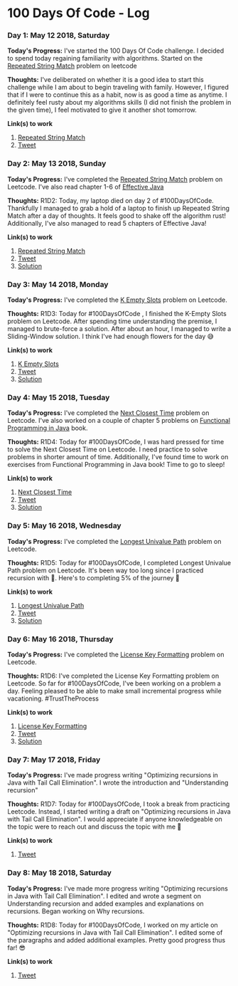 # 100 Days Of Code - Log

### Day 1: May 12 2018, Saturday

**Today's Progress:** I've started the 100 Days Of Code challenge. I decided to spend today regaining familiarity with algorithms. Started on the [Repeated String Match](https://leetcode.com/problems/repeated-string-match/description/) problem on leetcode

**Thoughts:** I've deliberated on whether it is a good idea to start this challenge while I am about to begin traveling with family. However, I figured that if I were to continue this as a habit, now is as good a time as anytime. I definitely feel rusty about my algorithms skills (I did not finish the problem in the given time), I feel motivated to give it another shot tomorrow.

**Link(s) to work**
1. [Repeated String Match](https://leetcode.com/problems/repeated-string-match/description/)
2. [Tweet](https://twitter.com/DenimMazuki/status/995564867221241856)

### Day 2: May 13 2018, Sunday

**Today's Progress:** I've completed the [Repeated String Match](https://leetcode.com/problems/repeated-string-match/description/) problem on Leetcode. I've also read chapter 1-6 of [Effective Java](https://www.amazon.com/s/?ie=UTF8&keywords=effective+java+3rd+edition&tag=googhydr-20&index=aps&hvadid=241870396956&hvpos=1t1&hvnetw=g&hvrand=15289863680142790049&hvpone=&hvptwo=&hvqmt=e&hvdev=c&hvdvcmdl=&hvlocint=&hvlocphy=9030795&hvtargid=kwd-13181264399&ref=pd_sl_5dar4okm7z_e)

**Thoughts:** R1D2: Today, my laptop died on day 2 of #100DaysOfCode. Thankfully I managed to grab a hold of a laptop to finish up Repeated String Match after a day of thoughts. It feels good to shake off the algorithm rust! Additionally, I've also managed to read 5 chapters of Effective Java!

**Link(s) to work**
1. [Repeated String Match](https://leetcode.com/problems/repeated-string-match/description/)
2. [Tweet](https://twitter.com/DenimMazuki/status/995897561738231808)
3. [Solution](https://github.com/DenimMazuki/100-days-of-code/blob/master/DS%26Algo/Repeated_String_Match.java)

### Day 3: May 14 2018, Monday

**Today's Progress:** I've completed the [K Empty Slots](https://leetcode.com/explore/interview/card/google/67/sql-2/470/) problem on Leetcode.

**Thoughts:** R1D3: Today for #100DaysOfCode , I finished the K-Empty Slots problem on Leetcode. After spending time understanding the premise, I managed to brute-force a solution. After about an hour, I managed to write a Sliding-Window solution. I think I've had enough flowers for the day 😅

**Link(s) to work**
1. [K Empty Slots](https://leetcode.com/explore/interview/card/google/67/sql-2/470/)
2. [Tweet](https://twitter.com/DenimMazuki/status/996105337403920386)
3. [Solution](https://github.com/DenimMazuki/100-days-of-code/blob/master/DS%26Algo/K_Empty_Slots.java)

### Day 4: May 15 2018, Tuesday

**Today's Progress:** I've completed the [Next Closest Time](https://leetcode.com/explore/interview/card/google/67/sql-2/471/) problem on Leetcode. I've also worked on a couple of chapter 5 problems on [Functional Programming in Java](https://www.manning.com/books/functional-programming-in-java) book.

**Thoughts:** R1D4: Today for #100DaysOfCode, I was hard pressed for time to solve the Next Closest Time on Leetcode. I need practice to solve problems in shorter amount of time. Additionally, I've found time to work on exercises from Functional Programming in Java book! Time to go to sleep!

**Link(s) to work**
1. [Next Closest Time](https://leetcode.com/explore/interview/card/google/67/sql-2/471/)
2. [Tweet](https://twitter.com/DenimMazuki/status/996636895399456769)
3. [Solution](https://github.com/DenimMazuki/100-days-of-code/blob/master/DS%26Algo/Next_Closest_Time.java)

### Day 5: May 16 2018, Wednesday

**Today's Progress:** I've completed the [Longest Univalue Path](https://leetcode.com/problems/longest-univalue-path/description/) problem on Leetcode.

**Thoughts:** R1D5: Today for #100DaysOfCode, I completed Longest Univalue Path problem on Leetcode. It's been way too long since I practiced recursion with 🌲. Here's to completing 5% of the journey 🍻

**Link(s) to work**
1. [Longest Univalue Path](https://leetcode.com/problems/longest-univalue-path/description/)
2. [Tweet](https://twitter.com/DenimMazuki/status/997011130001244160)
3. [Solution](https://github.com/DenimMazuki/100-days-of-code/blob/master/DS%26Algo/Longest_Univalue_Path.java)

### Day 6: May 16 2018, Thursday

**Today's Progress:** I've completed the [License Key Formatting](https://leetcode.com/problems/license-key-formatting/) problem on Leetcode.

**Thoughts:** R1D6: I've completed the License Key Formatting problem on Leetcode. So far for #100DaysOfCode, I've been working on a problem a day. Feeling pleased to be able to make small incremental progress while vacationing. #TrustTheProcess

**Link(s) to work**
1. [License Key Formatting](https://leetcode.com/problems/license-key-formatting/)
2. [Tweet](https://twitter.com/DenimMazuki/status/997373118564847616)
3. [Solution](https://github.com/DenimMazuki/100-days-of-code/blob/master/DS%26Algo/License_Key_Formatting.java)

### Day 7: May 17 2018, Friday

**Today's Progress:** I've made progress writing "Optimizing recursions in Java with Tail Call Elimination". I wrote the introduction and "Understanding recursion"

**Thoughts:** R1D7: Today for #100DaysOfCode, I took a break from practicing Leetcode. Instead, I started writing a draft on "Optimizing recursions in Java with Tail Call Elimination". I would appreciate if anyone knowledgeable on the topic were to reach out and discuss the topic with me 😬

**Link(s) to work**
1. [Tweet](https://twitter.com/DenimMazuki/status/997658730387783681)

### Day 8: May 18 2018, Saturday

**Today's Progress:** I've made more progress writing "Optimizing recursions in Java with Tail Call Elimination". I edited and wrote a segment on Understanding recursion and added examples and explanations on recursions. Began working on Why recursions.

**Thoughts:** R1D8: Today for #100DaysOfCode, I worked on my article on "Optimizing recursions in Java with Tail Call Elimination". I edited some of the paragraphs and added additional examples. Pretty good progress thus far! 😎

**Link(s) to work**
1. [Tweet](https://twitter.com/DenimMazuki/status/998110932885622784)
